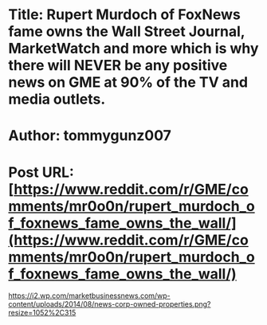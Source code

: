 # Title: Rupert Murdoch of FoxNews fame owns the Wall Street Journal, MarketWatch and more which is why there will NEVER be any positive news on GME at 90% of the TV and media outlets.
# Author: tommygunz007
# Post URL: [https://www.reddit.com/r/GME/comments/mr0o0n/rupert_murdoch_of_foxnews_fame_owns_the_wall/](https://www.reddit.com/r/GME/comments/mr0o0n/rupert_murdoch_of_foxnews_fame_owns_the_wall/)


https://i2.wp.com/marketbusinessnews.com/wp-content/uploads/2014/08/news-corp-owned-properties.png?resize=1052%2C315